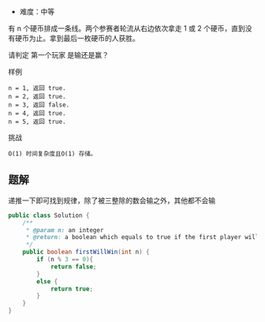 + 难度：中等

有 n 个硬币排成一条线。两个参赛者轮流从右边依次拿走 1 或 2 个硬币，直到没有硬币为止。拿到最后一枚硬币的人获胜。

请判定 第一个玩家 是输还是赢？

样例

    n = 1, 返回 true.
    n = 2, 返回 true.
    n = 3, 返回 false.
    n = 4, 返回 true.
    n = 5, 返回 true.

挑战

    O(1) 时间复杂度且O(1) 存储。

## 题解

递推一下即可找到规律，除了被三整除的数会输之外，其他都不会输

```java
public class Solution {
    /**
     * @param n: an integer
     * @return: a boolean which equals to true if the first player will win
     */
    public boolean firstWillWin(int n) {
        if (n % 3 == 0){
            return false;
        }
        else {
            return true;
        }
    }
}

```